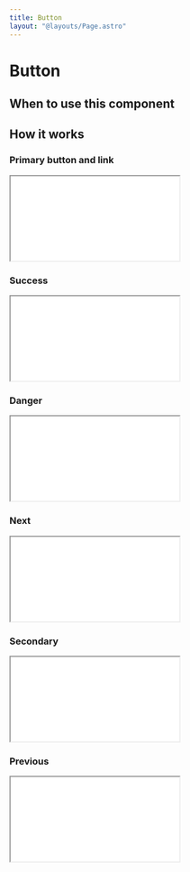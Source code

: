 ```yaml
---
title: Button
layout: "@layouts/Page.astro"
---
```


# Button

## When to use this component

## How it works

### Primary button and link

<iframe src="/style/en/examples/button/default"></iframe>

### Success

<iframe src="/style/en/examples/button/success"></iframe>

### Danger

<iframe src="/style/en/examples/button/danger"></iframe>

### Next

<iframe src="/style/en/examples/button/next"></iframe>

### Secondary

<iframe src="/style/en/examples/button/secondary"></iframe>

### Previous

<iframe src="/style/en/examples/button/previous"></iframe>
